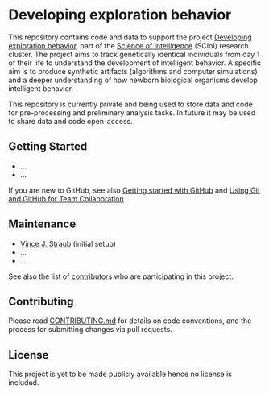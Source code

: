 # Developing exploration behavior

This repository contains code and data to support the project [Developing exploration behavior](https://www.scienceofintelligence.de/research/researchprojects/project_21/), part of the [Science of Intelligence](https://www.scienceofintelligence.de/) (SCIoI) research cluster. The project aims to track genetically identical individuals from day 1 of their life to understand the development of intelligent behavior. A specific aim is to produce synthetic artifacts (algorithms and computer simulations) and a deeper understanding of how newborn biological organisms develop intelligent behavior. 

This repository is currently private and being used to store data and code for pre-processing and preliminary analysis tasks. In future it may be used to share data and code open-access.

## Getting Started

* ...
* ...

If you are new to GitHub, see also [Getting started with GitHub](https://docs.github.com/en/github/getting-started-with-github) and [Using Git and GitHub for Team Collaboration](https://medium.com/anne-kerrs-blog/using-git-and-github-for-team-collaboration-e761e7c00281). 

## Maintenance

*  [Vince J. Straub](https://github.com/vincejstraub) (initial setup)
* ...
* ...

See also the list of [contributors](https://www.scienceofintelligence.de/research/researchprojects/project_21/) who are participating in this project.

## Contributing

Please read [CONTRIBUTING.md](https://github.com/vincejstraub/developing-exploration-behavior/blob/main/.github/CONTRIBUTING.md) for details on  code conventions, and the process for submitting changes via pull requests.

## License

This project is yet to be made publicly available hence no license is included. 
